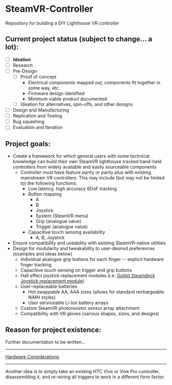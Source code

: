 # SteamVR-Controller
Repository for building a DIY Lighthouse VR controller

## Current project status (subject to change... a lot):
- [ ] **Ideation**
- [ ] Research
- [ ] Pre-Design
    - [ ] Proof of concept
        - Electrical components mapped out, components fit together in some way, etc.
        - Firmware design identified
        - Minimum viable product documented
    - [ ] Ideation for alternatives, spin-offs, and other designs
- [ ] Design and Manufacturing
- [ ] Replication and Testing
- [ ] Bug squashing
- [ ] Evaluation and Iteration

## Project goals:
- Create a framework for which general users with some technical knowledge can build their own SteamVR lighthouse tracked hand-held controllers from widely available and easily sourceable components
    - Controller must have feature parity or parity plus with existing mainstream VR controllers. This may include (but may not be limited to) the following functions:
        - Low latency, high accuracy 6DoF tracking
        - Button mapping
            - A
            - B
            - Joystick
            - System (SteamVR menu)
            - Grip (analogue value)
            - Trigger (analogue value)
        - Capacitive touch sensing availability
            - A, B, Joystick
- Ensure compatibility and useability with existing SteamVR-native utilities
- Design for modularity and tweakability to user-desired preferences (examples and ideas below)
    - Individual analogue grip buttons for each finger -- explicit hardware finger tracking
    - Capacitive touch sensing on trigger and grip buttons
    - Hall effect joystick replacement modules (i.e. [Gulikit Steamdeck Joystick replacement module](https://www.gulikit.com/productinfo/854122.html))
    - User-replaceable batteries
        - Hot swappable AA, AAA sizes (allows for standard rechargeable NiMH styles)
        - User serviceable Li-Ion battery arrays
    - Custom SteamVR photoresistor sensor array attachment
    - Compatibility with VR gloves (various shapes, sizes, and designs)

## Reason for project existence:
Further documentation to be written...

---

[Hardware Considerations](hardware-considerations.md)

---

Another idea is to simply take an existing HTC Vive or Vive Pro controller, disassembling it, and re-wiring all triggers to work in a different form factor.